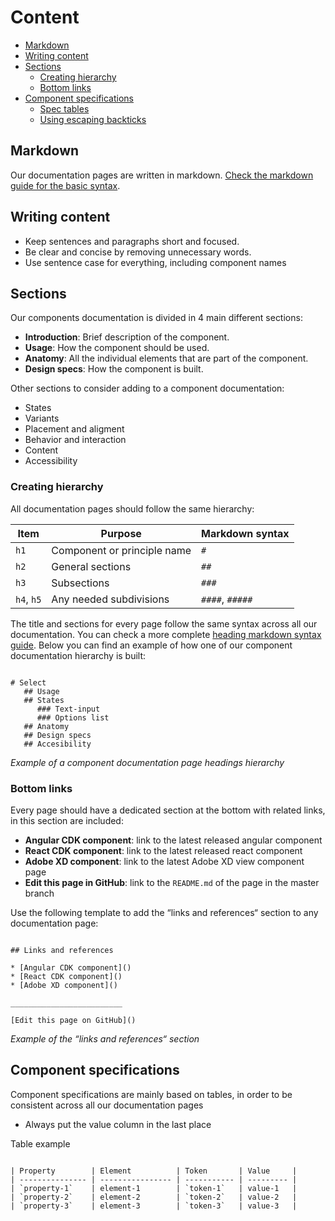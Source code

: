# Content

* [Markdown](#markdown)
* [Writing content](#writing-content)
* [Sections](#sections)
    * [Creating hierarchy](#creating-hierarchy)
    * [Bottom links](#bottom-links)
* [Component specifications](#component-specifications)
    * [Spec tables](#spec-tables)
    * [Using escaping backticks](#using-escaping-backticks)


## Markdown

Our documentation pages are written in markdown. [Check the markdown guide for the basic syntax](https://www.markdownguide.org/basic-syntax/).

## Writing content

* Keep sentences and paragraphs short and focused.
* Be clear and concise by removing unnecessary words.
* Use sentence case for everything, including component names

## Sections

Our components documentation is divided in 4 main different sections:

* **Introduction**: Brief description of the component.
* **Usage**: How the component should be used.
* **Anatomy**: All the individual elements that are part of the component.
* **Design specs**: How the component is built.

Other sections to consider adding to a component documentation:

* States
* Variants
* Placement and aligment
* Behavior and interaction
* Content
* Accessibility

### Creating hierarchy

All documentation pages should follow the same hierarchy:

| Item       | Purpose                       | Markdown syntax |
| ---------- | ----------------------------- | --------------- |
| `h1`       | Component or principle name   | `#`             |
| `h2`       | General sections              | `##`            |
| `h3`       | Subsections                   | `###`           |
| `h4`, `h5` | Any needed subdivisions       | `####`, `#####` |


The title and sections for every page follow the same syntax across all our documentation. You can check a more complete [heading markdown syntax guide](https://www.markdownguide.org/basic-syntax/#headings). Below you can find an example of how one of our component documentation hierarchy is built:

```

# Select
   ## Usage
   ## States
      ### Text-input
      ### Options list
   ## Anatomy
   ## Design specs
   ## Accesibility

```
_Example of a component documentation page headings hierarchy_
  

### Bottom links

Every page should have a dedicated section at the bottom with related links, in this section are included:

* **Angular CDK component**: link to the latest released angular component
* **React CDK component**: link to the latest released react component
* **Adobe XD component**: link to the latest Adobe XD view component page
* **Edit this page in GitHub**: link to the `README.md` of the page in the master branch

Use the following template to add the “links and references“ section to any documentation page:

```

## Links and references

* [Angular CDK component]()
* [React CDK component]()
* [Adobe XD component]()

_________________________

[Edit this page on GitHub]()

```

_Example of the “links and references“ section_

## Component specifications

Component specifications are mainly based on tables, in order to be consistent across all our documentation pages

* Always put the value column in the last place

Table example

```

| Property        | Element          | Token       | Value     |
| --------------- | ---------------- | ----------- | --------- |
| `property-1`    | element-1        | `token-1`   | value-1   |
| `property-2`    | element-2        | `token-2`   | value-2   |
| `property-3`    | element-3        | `token-3`   | value-3   |

```

